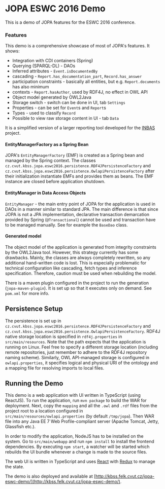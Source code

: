 # JOPA ESWC 2016 Demo

This is a demo of JOPA features for the ESWC 2016 conference.

### Features

This demo is a comprehensive showcase of most of JOPA's features. It shows:

- Integration with CDI containers (Spring)
- Querying (SPARQL-DL) - DAOs
- Inferred attributes - `Event.isDocumentedBy`
- cascading - `Report.has_documentation_part`, `Record.has_answer`
- participation constraints - basically all entities, but e.g. `Report.documents` has also minimum
- contexts - `Report.hasAuthor`, used by RDF4J, no effect in OWL API
- Object model generated by OWL2Java
- Storage switch - switch can be done in UI, tab `Settings`
- Properties - can be set for `Event`s and `Report`s
- Types - used to classify `Record`
- Possible to view raw storage content in UI - tab `Data`

It is a simplified version of a larger reporting tool developed for the [INBAS](https://www.inbas.cz) project.

#### EntityManagerFactory as a Spring Bean

JOPA's `EntityManagerFactory` (EMF) is created as a Spring bean and managed by the Spring context. The classes
`cz.cvut.kbss.jopa.eswc2016.persistence.RDF4JPersistenceFactory` and `cz.cvut.kbss.jopa.eswc2016.persistence.OwlapiPersistenceFactory`
 after their initialization instantiate EMFs and provides them as beans. 
The EMF instance are closed before application shutdown.

#### EntityManager in Data Access Objects

`EntityManager` - the main entry point of JOPA for the application is used in DAOs in a manner similar to standard JPA. The main
difference is that since JOPA is not a JPA implementation, declarative transaction demarcation provided by Spring (`@Transactional`)
cannot be used and transaction have to be managed manually. See for example the `BaseDao` class.

#### Generated model

The object model of the application is generated from integrity constraints by the OWL2Java tool. However, this strategy currently has
some drawbacks. Mainly, the classes are always completely rewritten, so any additional hand-written code is lost. This
is especially problematic for technical configuration like cascading, fetch types and inference specification. Therefore, caution must be used when rebuilding the model.

There is a maven plugin configured in the project to run the generation (`jopa-maven-plugin`). It is set up so that it
executes only on demand. See `pom.xml` for more info.

## Persistence Setup

The persistence is set up in `cz.cvut.kbss.jopa.eswc2016.persistence.RDF4JPersistenceFactory` and `cz.cvut.kbss.jopa.eswc2016.persistence.OwlapiPersistenceFactory`.
RDF4J native storage location is specified in `rdf4j.properties` in `src/main/resources`. Note that the path expects that the application is running on Linux. Feel free to specify
a different storage location (including remote repositories, just remember to adhere to the RDF4J repository naming scheme).
Similarly, OWL API-managed storage is configured in `owlapi.properties`, it specifies logical and physical URI of the ontology and a mapping file for
resolving imports to local files.

## Running the Demo

This demo is a web application with UI written in TypeScript (using ReactJS). To run the application, run `mvn package` to build the WAR
for deployment. Next, copy the `mapping` and all the `.owl` and `.rdf` files from the project root to a location configured 
in `src/main/resources/owlapi.properties` (by default `/tmp/jopa`). Then WAR file into any Java EE 7 Web Profile-compliant server (Apache Tomcat, Jetty, Glassfish etc.).

In order to modify the application, NodeJS has to be installed on the system. Go to `src/main/webapp` and run `npm install` to install the frontend
dependencies. By executing `npm start`, a watcher will be started which rebuilds the UI bundle whenever a change is made to the source files.

The web UI is written in TypeScript and uses [React](https://facebook.github.io/react/) with [Redux](https://redux.js.org/) to manage the state.

The demo is also deployed and available at [http://kbss.felk.cvut.cz/jopa-eswc-demo/](http://kbss.felk.cvut.cz/jopa-eswc-demo/).
